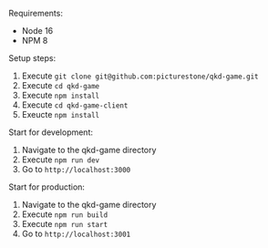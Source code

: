 Requirements:
- Node 16
- NPM 8

Setup steps:
1. Execute `git clone git@github.com:picturestone/qkd-game.git`
2. Execute `cd qkd-game`
3. Execute `npm install`
4. Execute `cd qkd-game-client`
5. Exeucte `npm install`

Start for development:
1. Navigate to the qkd-game directory
2. Execute `npm run dev`
3. Go to `http://localhost:3000`

Start for production:
1. Navigate to the qkd-game directory
2. Execute `npm run build`
3. Execute `npm run start`
4. Go to `http://localhost:3001`